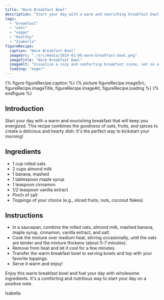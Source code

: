 ```yaml
---
title: "Warm Breakfast Bowl"
description: "Start your day with a warm and nourishing breakfast bowl made with oats, almond milk, banana, and spices. Top it with your favorite fruits and nuts. A comforting and nutritious vegan breakfast option."
tags:
  - "breakfast"
  - "oats"
  - "vegan"
  - "healthy"
  - "Isabella"
figureRecipe: 
  caption: "Warm Breakfast Bowl"
  imageSrc: "./src/media/2024-01-06-warm-breakfast-bowl.png"
  imageTitle: "Warm Breakfast Bowl"
  imageAlt: "Visualize a cozy and comforting breakfast scene, set on a beautifully arranged table that basks in soft morning light, exuding a serene and inviting ambiance. At the center of the table is a steaming bowl filled with creamy oats cooked in almond milk infused with flavorful mashed banana, maple syrup, cinnamon, and vanilla extract. Adorning this oat meal bowl are vibrant toppings - bright slices of strawberries, blueberries, and banana, along with crunchy almonds and walnuts for texture. Optional coconut flakes add an adventurous touch. This wholesome vegan breakfast radiates warmth and happiness, symbolizing a refreshing start to the day."
  loading: "eager"
---
```


{% figure figureRecipe.caption %}
{% picture figureRecipe.imageSrc, figureRecipe.imageTitle, figureRecipe.imageAlt, figureRecipe.loading %}
{% endfigure %}

## Introduction

Start your day with a warm and nourishing breakfast that will keep you energized. This recipe combines the goodness of oats, fruits, and spices to create a delicious and hearty dish. It's the perfect way to kickstart your morning!

## Ingredients

- 1 cup rolled oats
- 2 cups almond milk
- 1 banana, mashed
- 1 tablespoon maple syrup
- 1 teaspoon cinnamon
- 1/2 teaspoon vanilla extract
- Pinch of salt
- Toppings of your choice (e.g., sliced fruits, nuts, coconut flakes)

## Instructions

- In a saucepan, combine the rolled oats, almond milk, mashed banana, maple syrup, cinnamon, vanilla extract, and salt.
- Cook the mixture over medium heat, stirring occasionally, until the oats are tender and the mixture thickens (about 5-7 minutes).
- Remove from heat and let it cool for a few minutes.
- Transfer the warm breakfast bowl to serving bowls and top with your favorite toppings.
- Serve it warm and enjoy!

Enjoy this warm breakfast bowl and fuel your day with wholesome ingredients. It's a comforting and nutritious way to start your day on a positive note.

Isabella

